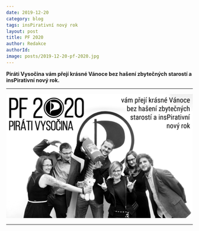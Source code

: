 ```yaml
---
date: 2019-12-20
category: blog
tags: insPirativní nový rok 
layout: post
title: PF 2020
author: Redakce
authorId:  
image: posts/2019-12-20-pf-2020.jpg
---
```


**Piráti Vysočina vám přejí krásné Vánoce bez hašení zbytečných starostí a insPirativní nový rok.**

---

![PF2020](/assets/img/posts/2019-12-21-pf-2020.jpg)

---

